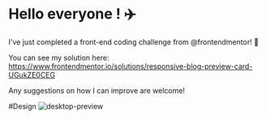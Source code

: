 # Hello everyone ! ✈️

I've just completed a front-end coding challenge from @frontendmentor! 🎉

You can see my solution here: https://www.frontendmentor.io/solutions/responsive-blog-preview-card-UGukZE0CEG

Any suggestions on how I can improve are welcome!

#Design
![desktop-preview](https://github.com/pouripz/blog-preview-card/assets/134682861/dbe85b21-6a16-4736-87ad-b9c2ac290d7c)

